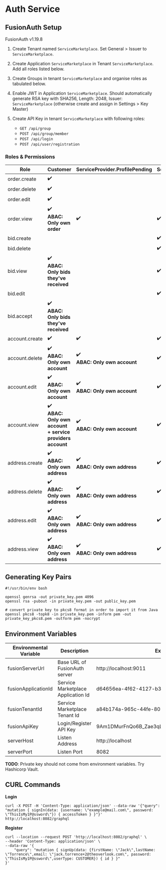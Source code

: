 # Auth Service

## FusionAuth Setup

FusionAuth v1.19.8

1. Create Tenant named `ServiceMarketplace`. Set General > Issuer to `ServiceMarketplace`.
1. Create Application `ServiceMarketplace` in Tenant `ServiceMarketplace`. Add all roles listed below.
1. Create Groups in tenant `ServiceMarketplace` and organise roles as tabulated below.
1. Enable JWT in Application `ServiceMarketplace`. Should automatically generate RSA key with SHA256, Length: 2048, Issuer: `ServiceMarketplace` (otherwise create and assign in Settings > Key Master)
1. Create API Key in tenant `ServiceMarketplace` with following roles:

    - `GET /api/group`
    - `POST /api/group/member`
    - `POST /api/login`
    - `POST /api/user/registration`

### Roles & Permissions

| Role           | Customer                                                                          | ServiceProvider.ProfilePending                        | ServiceProvider    | Admin              |
|----------------|-----------------------------------------------------------------------------------|-------------------------------------------------------|--------------------|--------------------|
| order.create   | :heavy_check_mark:                                                                |                                                       |                    | :heavy_check_mark: |
| order.delete   | :heavy_check_mark:                                                                |                                                       |                    | :heavy_check_mark: |
| order.edit     | :heavy_check_mark:                                                                |                                                       |                    | :heavy_check_mark: |
| order.view     | :heavy_check_mark:<br/> **ABAC: Only own order**                                  | :heavy_check_mark:                                    | :heavy_check_mark: | :heavy_check_mark: |
| bid.create     |                                                                                   |                                                       | :heavy_check_mark: | :heavy_check_mark: |
| bid.delete     |                                                                                   |                                                       | :heavy_check_mark: | :heavy_check_mark: |
| bid.view       | :heavy_check_mark: <br/> **ABAC: Only bids they've received**                     |                                                       | :heavy_check_mark: | :heavy_check_mark: |
| bid.edit       |                                                                                   |                                                       | :heavy_check_mark: | :heavy_check_mark: |
| bid.accept     | :heavy_check_mark: <br/> **ABAC: Only bids they've received**                     |                                                       |                    | :heavy_check_mark: |
| account.create | :heavy_check_mark:                                                                | :heavy_check_mark:                                    | :heavy_check_mark: | :heavy_check_mark: |
| account.delete | :heavy_check_mark: <br/>   **ABAC: Only own account**                             | :heavy_check_mark: <br/>  **ABAC: Only own account**  | :heavy_check_mark: | :heavy_check_mark: |
| account.edit   | :heavy_check_mark: <br/>   **ABAC: Only own account**                             | :heavy_check_mark: <br/>  **ABAC: Only own account**  | :heavy_check_mark: | :heavy_check_mark: |
| account.view   | :heavy_check_mark: <br/>   **ABAC: Only own account + service providers account** | :heavy_check_mark: <br/>  **ABAC: Only own account**  | :heavy_check_mark: | :heavy_check_mark: |
| address.create | :heavy_check_mark:<br/>   **ABAC: Only own address**                              | :heavy_check_mark: <br/>  **ABAC: Only own address**  | :heavy_check_mark: | :heavy_check_mark: |
| address.delete | :heavy_check_mark:<br/>   **ABAC: Only own address**                              | :heavy_check_mark: <br/>  **ABAC: Only own address**  | :heavy_check_mark: | :heavy_check_mark: |
| address.edit   | :heavy_check_mark: <br/>   **ABAC: Only own address**                             | :heavy_check_mark: <br/>  **ABAC: Only own address**  | :heavy_check_mark: | :heavy_check_mark: |
| address.view   | :heavy_check_mark: <br/>   **ABAC: Only own address**                             | :heavy_check_mark: <br/>   **ABAC: Only own address** | :heavy_check_mark: | :heavy_check_mark: |

## Generating Key Pairs

```shell script
#!/usr/bin/env bash

openssl genrsa -out private_key.pem 4096
openssl rsa -pubout -in private_key.pem -out public_key.pem

# convert private key to pkcs8 format in order to import it from Java
openssl pkcs8 -topk8 -in private_key.pem -inform pem -out private_key_pkcs8.pem -outform pem -nocrypt
```

## Environment Variables

| Environmental Variable | Description                 | Example                                     | required |
|------------------------|-----------------------------|---------------------------------------------|----------|
| fusionServerUrl        | Base URL of FusionAuth server | http://localhost:9011                     | true     |
| fusionApplicationId          | Service Marketplace Application Id | d64656ea-4f62-4127-b312-91afeeca96f9                          | true     |
| fusionTenantId        | Service Marketplace Tenant Id             | a84b174a-965c-44fe-807d-623efc3bff9c                                   | true     |
| fusionApiKey    | Login/Register API Key         | 9Am1DMurFnQo6B_Zae3qLdSqd2mOk7w4APyPoCTnLHw        | true     |
| serverHost             | Listen Address              | http://localhost                            | true     |
| serverPort             | Listen Port                 | 8082                                        | true     |

**TODO**: Private key should not come from environment variables. Try Hashicorp Vault.

## CURL Commands

**Login**
```shell script
curl -X POST -H 'Content-Type: application/json' --data-raw '{"query": "mutation { signIn(data: {username: \"example@mail.com\", password: \"ThisIsMy1P@ssword\"}) { accessToken } }"}' http://localhost:8082/graphql
```

**Register**
```shell script
curl --location --request POST 'http://localhost:8082/graphql' \
--header 'Content-Type: application/json' \
--data-raw '{
	"query": "mutation { signUp(data: {firstName: \"Jack\",lastName: \"Torrence\",email: \"jack.torrence+2@theoverlook.com\", password: \"ThisIsMy1P@ssword\",userType: CUSTOMER}) { id } }"
}'
```